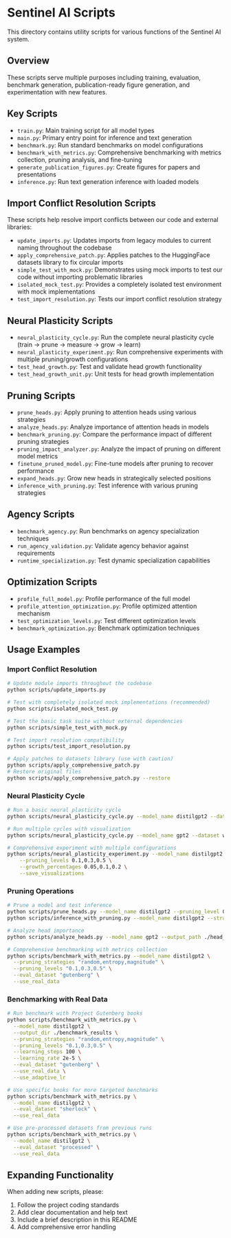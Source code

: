 # Sentinel AI Scripts

This directory contains utility scripts for various functions of the Sentinel AI system.

## Overview

These scripts serve multiple purposes including training, evaluation, benchmark generation, 
publication-ready figure generation, and experimentation with new features.

## Key Scripts

- `train.py`: Main training script for all model types
- `main.py`: Primary entry point for inference and text generation
- `benchmark.py`: Run standard benchmarks on model configurations
- `benchmark_with_metrics.py`: Comprehensive benchmarking with metrics collection, pruning analysis, and fine-tuning
- `generate_publication_figures.py`: Create figures for papers and presentations
- `inference.py`: Run text generation inference with loaded models

## Import Conflict Resolution Scripts

These scripts help resolve import conflicts between our code and external libraries:

- `update_imports.py`: Updates imports from legacy modules to current naming throughout the codebase
- `apply_comprehensive_patch.py`: Applies patches to the HuggingFace datasets library to fix circular imports
- `simple_test_with_mock.py`: Demonstrates using mock imports to test our code without importing problematic libraries
- `isolated_mock_test.py`: Provides a completely isolated test environment with mock implementations
- `test_import_resolution.py`: Tests our import conflict resolution strategy

## Neural Plasticity Scripts

- `neural_plasticity_cycle.py`: Run the complete neural plasticity cycle (train → prune → measure → grow → learn)
- `neural_plasticity_experiment.py`: Run comprehensive experiments with multiple pruning/growth configurations
- `test_head_growth.py`: Test and validate head growth functionality
- `test_head_growth_unit.py`: Unit tests for head growth implementation

## Pruning Scripts

- `prune_heads.py`: Apply pruning to attention heads using various strategies
- `analyze_heads.py`: Analyze importance of attention heads in models
- `benchmark_pruning.py`: Compare the performance impact of different pruning strategies
- `pruning_impact_analyzer.py`: Analyze the impact of pruning on different model metrics
- `finetune_pruned_model.py`: Fine-tune models after pruning to recover performance
- `expand_heads.py`: Grow new heads in strategically selected positions
- `inference_with_pruning.py`: Test inference with various pruning strategies

## Agency Scripts

- `benchmark_agency.py`: Run benchmarks on agency specialization techniques
- `run_agency_validation.py`: Validate agency behavior against requirements
- `runtime_specialization.py`: Test dynamic specialization capabilities

## Optimization Scripts

- `profile_full_model.py`: Profile performance of the full model
- `profile_attention_optimization.py`: Profile optimized attention mechanism
- `test_optimization_levels.py`: Test different optimization levels
- `benchmark_optimization.py`: Benchmark optimization techniques

## Usage Examples

### Import Conflict Resolution

```bash
# Update module imports throughout the codebase
python scripts/update_imports.py

# Test with completely isolated mock implementations (recommended)
python scripts/isolated_mock_test.py

# Test the basic task suite without external dependencies
python scripts/simple_test_with_mock.py 

# Test import resolution compatibility
python scripts/test_import_resolution.py

# Apply patches to datasets library (use with caution)
python scripts/apply_comprehensive_patch.py
# Restore original files
python scripts/apply_comprehensive_patch.py --restore
```

### Neural Plasticity Cycle

```bash
# Run a basic neural plasticity cycle
python scripts/neural_plasticity_cycle.py --model_name distilgpt2 --dataset tiny_shakespeare

# Run multiple cycles with visualization
python scripts/neural_plasticity_cycle.py --model_name gpt2 --dataset wikitext --cycles 3 --save_visualizations

# Comprehensive experiment with multiple configurations
python scripts/neural_plasticity_experiment.py --model_name distilgpt2 \
    --pruning_levels 0.1,0.3,0.5 \
    --growth_percentages 0.05,0.1,0.2 \
    --save_visualizations
```

### Pruning Operations

```bash
# Prune a model and test inference
python scripts/prune_heads.py --model_name distilgpt2 --pruning_level 0.3 --strategy entropy
python scripts/inference_with_pruning.py --model_name distilgpt2 --strategy entropy --pruning_level 0.3

# Analyze head importance
python scripts/analyze_heads.py --model_name gpt2 --output_path ./head_analysis.json

# Comprehensive benchmarking with metrics collection
python scripts/benchmark_with_metrics.py --model_name distilgpt2 \
  --pruning_strategies "random,entropy,magnitude" \
  --pruning_levels "0.1,0.3,0.5" \
  --eval_dataset "gutenberg" \
  --use_real_data
```

### Benchmarking with Real Data

```bash
# Run benchmark with Project Gutenberg books
python scripts/benchmark_with_metrics.py \
  --model_name distilgpt2 \
  --output_dir ./benchmark_results \
  --pruning_strategies "random,entropy,magnitude" \
  --pruning_levels "0.1,0.3,0.5" \
  --learning_steps 100 \
  --learning_rate 2e-5 \
  --eval_dataset "gutenberg" \
  --use_real_data \
  --use_adaptive_lr

# Use specific books for more targeted benchmarks
python scripts/benchmark_with_metrics.py \
  --model_name distilgpt2 \
  --eval_dataset "sherlock" \
  --use_real_data

# Use pre-processed datasets from previous runs
python scripts/benchmark_with_metrics.py \
  --model_name distilgpt2 \
  --eval_dataset "processed" \
  --use_real_data
```

## Expanding Functionality

When adding new scripts, please:
1. Follow the project coding standards
2. Add clear documentation and help text
3. Include a brief description in this README
4. Add comprehensive error handling
